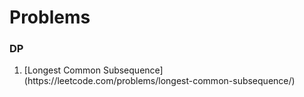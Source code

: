 # Problems
### DP
<ol>
  <li> [Longest Common Subsequence](https://leetcode.com/problems/longest-common-subsequence/) </li>
  
</ol>
